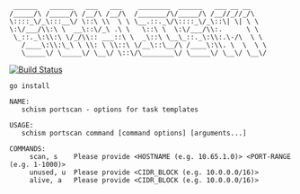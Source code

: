  ```
  ______   ______   ___   ___    ________  ______   ___ __ __     
/_____/\ /_____/\ /__/\ /__/\  /_______/\/_____/\ /__//_//_/\    
\::::_\/_\:::__\/ \::\ \\  \ \ \__.::._\/\::::_\/_\::\| \| \ \   
 \:\/___/\\:\ \  __\::\/_\ .\ \   \::\ \  \:\/___/\\:.      \ \  
  \_::._\:\\:\ \/_/\\:: ___::\ \  _\::\ \__\_::._\:\\:.\-/\  \ \
    /____\:\\:\_\ \ \\: \ \\::\ \/__\::\__/\ /____\:\\. \  \  \ \
    \_____\/ \_____\/ \__\/ \::\/\________\/ \_____\/ \__\/ \__\/
```


[![Build Status](https://travis-ci.org/AlexsJones/schism.svg?branch=master)](https://travis-ci.org/AlexsJones/schism)

```
go install
```

```
NAME:
   schism portscan - options for task templates

USAGE:
   schism portscan command [command options] [arguments...]

COMMANDS:
     scan, s    Please provide <HOSTNAME (e.g. 10.65.1.0)> <PORT-RANGE (e.g. 1-1000)>
     unused, u  Please provide <CIDR_BLOCK (e.g. 10.0.0.0/16)>
     alive, a   Please provide <CIDR_BLOCK (e.g. 10.0.0.0/16)>
```
